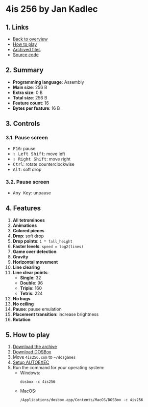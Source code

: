 # 4is 256 by Jan Kadlec

## 1. Links

- [Back to overview](../README.md)
- [How to play](#5-how-to-play)
- [Archived files](https://github.com/nineteendo/tetris4karchive/tree/main/4is-256/archive)
- [Source code](https://pouet.net/prod.php?which=29286)

## 2. Summary

- **Programming language**: Assembly
- **Main size**: 256 B
- **Extra size**: 0 B
- **Total size**: 256 B
- **Feature count**: 16
- **Bytes per feature**: 16 B

## 3. Controls

### 3.1. Pause screen

- <kbd>F16</kbd>: pause
- <kbd>⇧ Left Shift</kbd>: move left
- <kbd>⇧ Right Shift</kbd>: move right
- <kbd>Ctrl</kbd>: rotate counterclockwise
- <kbd>Alt</kbd>: soft drop

### 3.2. Pause screen

- <kbd>Any Key</kbd>: unpause

## 4. Features

1. **All tetrominoes**
2. **Animations**
3. **Colored pieces**
4. **Drop**: soft drop
5. **Drop points**: `1 * fall_height`
6. **Faster levels**: `speed = log2(lines)`
7. **Game over detection**
8. **Gravity**
9. **Horizontal movement**
10. **Line clearing**
11. **Line clear points**:
    - **Single**: 32
    - **Double**: 96
    - **Triple**: 160
    - **Tetris**: 224
12. **No bugs**
13. **No ceiling**
14. **Pause**: pause emulation
15. **Placement transition**: increase brightness
16. **Rotation**

## 5. How to play

1. [Download the archive](https://codeload.github.com/nineteendo/tetris4karchive/zip/refs/heads/main)
2. [Download DOSBox](https://sourceforge.net/projects/dosbox/files/latest/download)
3. Move `4is256.com` to `~/dosgames`
4. [Setup AUTOEXEC](https://dosbox.com/wiki/AUTOEXEC)
5. Run the command for your operating system:
    - Windows:
        ```shell
        dosbox -c 4is256
        ```
    - MacOS:
        ```shell
        /Applications/dosbox.app/Contents/MacOS/DOSBox -c 4is256
        ```